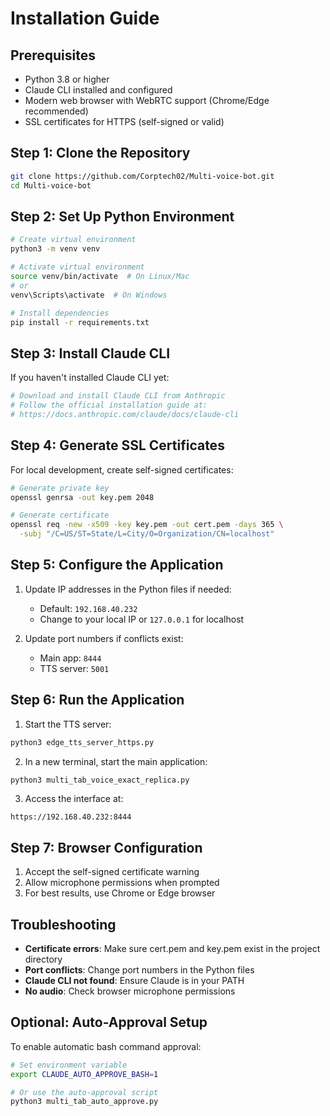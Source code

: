 # Installation Guide

## Prerequisites

- Python 3.8 or higher
- Claude CLI installed and configured
- Modern web browser with WebRTC support (Chrome/Edge recommended)
- SSL certificates for HTTPS (self-signed or valid)

## Step 1: Clone the Repository

```bash
git clone https://github.com/Corptech02/Multi-voice-bot.git
cd Multi-voice-bot
```

## Step 2: Set Up Python Environment

```bash
# Create virtual environment
python3 -m venv venv

# Activate virtual environment
source venv/bin/activate  # On Linux/Mac
# or
venv\Scripts\activate  # On Windows

# Install dependencies
pip install -r requirements.txt
```

## Step 3: Install Claude CLI

If you haven't installed Claude CLI yet:

```bash
# Download and install Claude CLI from Anthropic
# Follow the official installation guide at:
# https://docs.anthropic.com/claude/docs/claude-cli
```

## Step 4: Generate SSL Certificates

For local development, create self-signed certificates:

```bash
# Generate private key
openssl genrsa -out key.pem 2048

# Generate certificate
openssl req -new -x509 -key key.pem -out cert.pem -days 365 \
  -subj "/C=US/ST=State/L=City/O=Organization/CN=localhost"
```

## Step 5: Configure the Application

1. Update IP addresses in the Python files if needed:
   - Default: `192.168.40.232`
   - Change to your local IP or `127.0.0.1` for localhost

2. Update port numbers if conflicts exist:
   - Main app: `8444`
   - TTS server: `5001`

## Step 6: Run the Application

1. Start the TTS server:
```bash
python3 edge_tts_server_https.py
```

2. In a new terminal, start the main application:
```bash
python3 multi_tab_voice_exact_replica.py
```

3. Access the interface at:
```
https://192.168.40.232:8444
```

## Step 7: Browser Configuration

1. Accept the self-signed certificate warning
2. Allow microphone permissions when prompted
3. For best results, use Chrome or Edge browser

## Troubleshooting

- **Certificate errors**: Make sure cert.pem and key.pem exist in the project directory
- **Port conflicts**: Change port numbers in the Python files
- **Claude CLI not found**: Ensure Claude is in your PATH
- **No audio**: Check browser microphone permissions

## Optional: Auto-Approval Setup

To enable automatic bash command approval:

```bash
# Set environment variable
export CLAUDE_AUTO_APPROVE_BASH=1

# Or use the auto-approval script
python3 multi_tab_auto_approve.py
```